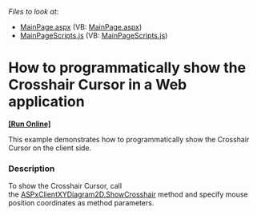 <!-- default file list -->
*Files to look at*:

* [MainPage.aspx](./CS/ShowCrosshairExample/MainPage.aspx) (VB: [MainPage.aspx](./VB/ShowCrosshairExample/MainPage.aspx))
* [MainPageScripts.js](./CS/ShowCrosshairExample/MainPageScripts.js) (VB: [MainPageScripts.js](./VB/ShowCrosshairExample/MainPageScripts.js))
<!-- default file list end -->
# How to programmatically show the Crosshair Cursor in a Web application
<!-- run online -->
**[[Run Online]](https://codecentral.devexpress.com/t467000)**
<!-- run online end -->


This example demonstrates how to programmatically show the Crosshair Cursor on the client side.


<h3>Description</h3>

To show the Crosshair Cursor, call the&nbsp;<a href="https://documentation.devexpress.com/#AspNet/DevExpressXtraChartsWebScriptsASPxClientXYDiagram2D_ShowCrosshairtopic">ASPxClientXYDiagram2D.ShowCrosshair</a>&nbsp;method and specify mouse position coordinates as method parameters.

<br/>


